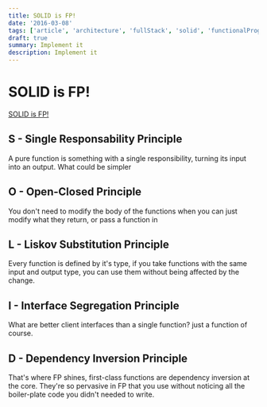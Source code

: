 ```yaml
---
title: SOLID is FP!
date: '2016-03-08'
tags: ['article', 'architecture', 'fullStack', 'solid', 'functionalProgramming', 'read', 'withResume']
draft: true
summary: Implement it
description: Implement it
---
```


# SOLID is FP!

[SOLID is FP!](https://gist.github.com/anabastos/d32741ed49305169a73ee85792ebdc03)


## S - Single Responsability Principle

A pure function is something with a single responsibility, turning its input into an output. What could be simpler

## O - Open-Closed Principle

You don't need to modify the body of the functions when you can just modify what they return, or pass a function in

## L - Liskov Substitution Principle

Every function is defined by it's type, if you take functions with the same input and output type, you can use them without being affected by the change.

## I - Interface Segregation Principle

What are better client interfaces than a single function? just a function of course.

## D - Dependency Inversion Principle

That's where FP shines, first-class functions are dependency inversion at the core. They're so pervasive in FP that you use without noticing all the boiler-plate code you didn't needed to write.



